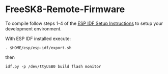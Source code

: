 # FreeSK8-Remote-Firmware

To compile follow steps 1-4 of the [ESP IDF Setup Instructions](https://docs.espressif.com/projects/esp-idf/en/stable/esp32/get-started/index.html#setting-up-development-environment) to setup your development environment. 

With ESP IDF installed execute: 
```
. $HOME/esp/esp-idf/export.sh
```
then
```
idf.py -p /dev/ttyUSB0 build flash monitor
```
